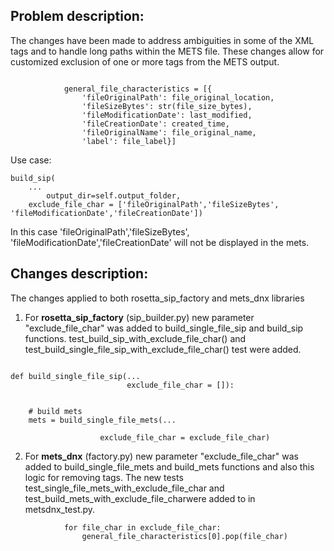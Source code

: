 ## Problem description:

The changes have been made to address ambiguities in some of the XML tags and to handle long paths within the METS file. These changes allow for customized exclusion of one or more tags from the METS output.
```

            general_file_characteristics = [{
                'fileOriginalPath': file_original_location,
                'fileSizeBytes': str(file_size_bytes),
                'fileModificationDate': last_modified,
                'fileCreationDate': created_time,
                'fileOriginalName': file_original_name,
                'label': file_label}]
```
Use case:
```
build_sip(
	...
        output_dir=self.output_folder, 
	exclude_file_char = ['fileOriginalPath','fileSizeBytes', 'fileModificationDate','fileCreationDate'])
```
In this case 'fileOriginalPath','fileSizeBytes', 'fileModificationDate','fileCreationDate' will not be displayed in the mets.

## Changes description:

The changes applied to both rosetta_sip_factory and mets_dnx libraries 


1. For **rosetta_sip_factory** (sip_builder.py) new parameter "exclude_file_char" was added to build_single_file_sip  and build_sip functions.
test_build_sip_with_exclude_file_char() and test_build_single_file_sip_with_exclude_file_char() test were added.


```

def build_single_file_sip(...
                          exclude_file_char = []):


    # build mets
    mets = build_single_file_mets(...
        
        			exclude_file_char = exclude_file_char)

```

2. For **mets_dnx** (factory.py) new parameter "exclude_file_char" was added to build_single_file_mets  and build_mets functions 
and also this logic for removing tags. The new tests test_single_file_mets_with_exclude_file_char and test_build_mets_with_exclude_file_charwere added to in metsdnx_test.py.

```
            for file_char in exclude_file_char:
                general_file_characteristics[0].pop(file_char)
```
